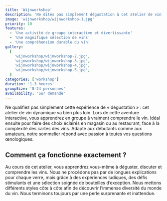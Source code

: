 ```yaml
---
title: 'Wijnworkshop'
description: 'Ne dites pas simplement dégustation à cet atelier de vin dynamique. Lors de cette aventure interactive, vous apprendrez en groupe à vraiment comprendre le vin'
image: 'wijnworkshop/wijnworkshop-1.jpg'
priority: 10
features:
  - 'Une activité de groupe interactive et divertissante'
  - 'Une magnifique sélection de vins'
  - 'Une compréhension durable du vin'
gallery:
  [
    'wijnworkshop/wijnworkshop-2.jpg',
    'wijnworkshop/wijnworkshop-3.jpg',
    'wijnworkshop/wijnworkshop-4.jpg',
    'wijnworkshop/wijnworkshop-5.jpg',
  ]
categories: ['workshop']
duration: '1-3 heures'
groupSize: '8-24 personnes'
availability: 'Sur demande'
---
```


Ne qualifiez pas simplement cette expérience de « dégustation » : cet atelier de vin dynamique va bien plus loin. Lors de cette aventure interactive, vous apprendrez en groupe à vraiment comprendre le vin. Idéal ensuite pour faire des choix éclairés en magasin ou au restaurant, face à la complexité des cartes des vins. Adapté aux débutants comme aux amateurs, notre sommelier répond avec passion à toutes vos questions œnologiques.

## Comment ça fonctionne exactement ?

Au cours de cet atelier, vous apprendrez vous-même à déguster, discuter et comprendre les vins. Nous ne procédons pas par de longues explications pour chaque verre, mais grâce à des expériences ludiques, des défis stimulants et une sélection soignée de bouteilles d’exception. Nous mettons différents styles côte à côte afin de découvrir l’immense diversité du monde du vin. Nous terminons toujours par une perle surprenante et inattendue.
